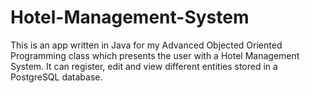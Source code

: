 # Hotel-Management-System

This is an app written in Java for my Advanced Objected Oriented Programming class which presents the user with a Hotel Management System. It can register, edit and view different entities stored in a PostgreSQL database.
